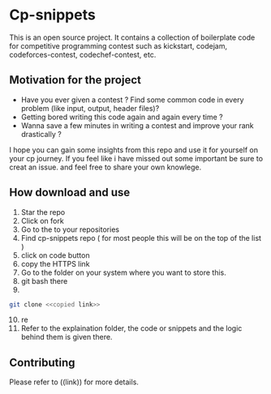 # Cp-snippets

This is an open source project. It contains a collection of boilerplate code for competitive programming contest such as kickstart, codejam, codeforces-contest, codechef-contest, etc. 

## Motivation for the project 

* Have you ever given a contest ? Find some common code in every problem (like input, output, header files)? 
* Getting bored writing this code again and again every time ?
* Wanna save a few minutes in writing a contest and improve your rank drastically ?

I hope you can gain some insights from this repo and use it for yourself on your cp journey.
If you feel like i have missed out some important be sure to creat an issue. and feel free to share your own knowlege.


## How download and use

1. Star the repo 
2. Click on fork
3. Go to the to your repositories
4. Find cp-snippets repo ( for most people this will be on the top of the list )
5. click on code button 
6. copy the HTTPS link 
7. Go to the folder on your system where you want to store this.
8. git bash there 
9. 
```bash
git clone <<copied link>>
```
10. re
11. Refer to the explaination folder, the code or snippets and the logic behind them is given there. 
  

## Contributing

Please refer to ((link)) for more details.